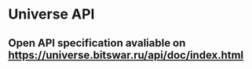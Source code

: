 # Universe API

## Open API specification avaliable on https://universe.bitswar.ru/api/doc/index.html
